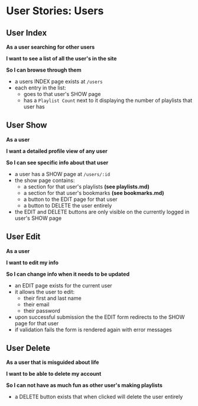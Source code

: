 # User Stories: Users

## User Index


**As a user searching for other users**

**I want to see a list of all the user's in the site**

**So I can browse through them**




- a users INDEX page exists at `/users`
- each entry in the list:
    - goes to that user's SHOW page
    - has a `Playlist Count` next to it displaying the number of playlists that user has


## User Show


**As a user**

**I want a detailed profile view of any user**

**So I can see specific info about that user**




- a user has a SHOW page at `/users/:id`
- the show page contains:
    - a section for that user's playlists **(see playlists.md)**
    - a section for that user's bookmarks **(see bookmarks.md)**
    - a button to the EDIT page for that user
    - a button to DELETE the user entirely
- the EDIT and DELETE buttons are only visible on the currently logged in user's SHOW page


## User Edit


**As a user**

**I want to edit my info**

**So I can change info when it needs to be updated**




- an EDIT page exists for the current user
- it allows the user to edit:
    - their first and last name
    - their email
    - their password
- upon successful submission the the EDIT form redirects to the SHOW page for that user
- if validation fails the form is rendered again with error messages


## User Delete


**As a user that is misguided about life**

**I want to be able to delete my account**

**So I can not have as much fun as other user's making playlists**




- a DELETE button exists that when clicked will delete the user entirely

